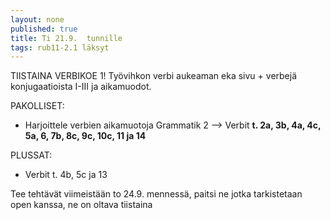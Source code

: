 ```yaml
---
layout: none
published: true
title: Ti 21.9.  tunnille
tags: rub11-2.1 läksyt
---
```

TIISTAINA VERBIKOE 1! Työvihkon verbi aukeaman eka sivu + verbejä konjugaatioista I-III ja aikamuodot.

PAKOLLISET:

- Harjoittele verbien aikamuotoja Grammatik 2 --> Verbit **t. 2a, 3b, 4a, 4c, 5a, 6, 7b, 8c, 9c, 10c, 11 ja 14**

PLUSSAT:
- Verbit t. 4b, 5c ja 13

Tee tehtävät viimeistään to 24.9. mennessä, paitsi ne jotka tarkistetaan open kanssa, ne on oltava tiistaina

